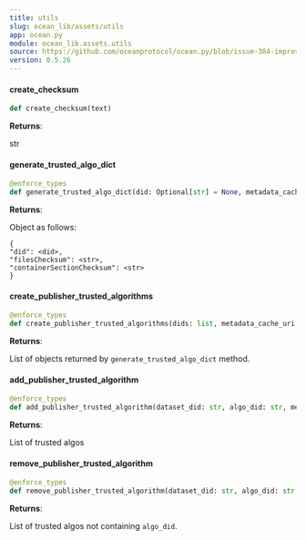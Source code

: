 ```yaml
---
title: utils
slug: ocean_lib/assets/utils
app: ocean.py
module: ocean_lib.assets.utils
source: https://github.com/oceanprotocol/ocean.py/blob/issue-384-improve-docs/ocean_lib/assets/utils.py
version: 0.5.26
---
```

#### create\_checksum

```python
def create_checksum(text)
```

**Returns**:

str

#### generate\_trusted\_algo\_dict

```python
@enforce_types
def generate_trusted_algo_dict(did: Optional[str] = None, metadata_cache_uri: Optional[str] = None, ddo: Optional[Asset] = None)
```

**Returns**:

Object as follows:
```
{
"did": <did>,
"filesChecksum": <str>,
"containerSectionChecksum": <str>
}
```

#### create\_publisher\_trusted\_algorithms

```python
@enforce_types
def create_publisher_trusted_algorithms(dids: list, metadata_cache_uri: str) -> list
```

**Returns**:

List of objects returned by `generate_trusted_algo_dict` method.

#### add\_publisher\_trusted\_algorithm

```python
@enforce_types
def add_publisher_trusted_algorithm(dataset_did: str, algo_did: str, metadata_cache_uri: str) -> list
```

**Returns**:

List of trusted algos

#### remove\_publisher\_trusted\_algorithm

```python
@enforce_types
def remove_publisher_trusted_algorithm(dataset_did: str, algo_did: str, metadata_cache_uri: str) -> list
```

**Returns**:

List of trusted algos not containing `algo_did`.

